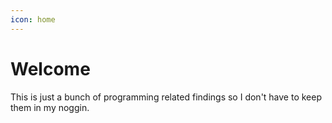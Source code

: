 ```yaml
---
icon: home
---
```


# Welcome

This is just a bunch of programming related findings so I don't have to keep them in my noggin.